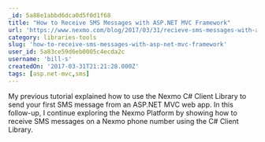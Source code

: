 ```yaml
---
_id: 5a88e1abbd6dca0d5f0d1f68
title: "How to Receive SMS Messages with ASP.NET MVC Framework"
url: 'https://www.nexmo.com/blog/2017/03/31/recieve-sms-messages-with-asp-net-mvc-framework-dr/'
category: libraries-tools
slug: 'how-to-receive-sms-messages-with-asp-net-mvc-framework'
user_id: 5a83ce59d6eb0005c4ecda2c
username: 'bill-s'
createdOn: '2017-03-31T21:21:28.000Z'
tags: [asp.net-mvc,sms]
---
```


My previous tutorial explained how to use the Nexmo C# Client Library to send your first SMS message from an ASP.NET MVC web app. In this follow-up, I continue exploring the Nexmo Platform by showing how to receive SMS messages on a Nexmo phone number using the C# Client Library.
